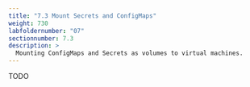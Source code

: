 ```yaml
---
title: "7.3 Mount Secrets and ConfigMaps"
weight: 730
labfoldernumber: "07"
sectionnumber: 7.3
description: >
  Mounting ConfigMaps and Secrets as volumes to virtual machines.
---
```


TODO
